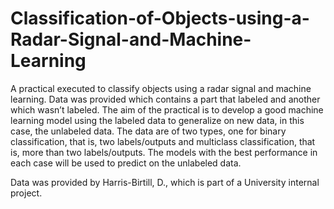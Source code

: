 # Classification-of-Objects-using-a-Radar-Signal-and-Machine-Learning

A practical executed to classify objects using a radar signal and machine learning. Data was provided which contains a part
that labeled and another which wasn’t labeled. The aim of the practical is to develop a good machine learning model using the 
labeled data to generalize on new data, in this case, the unlabeled data. The data are of two types, one for binary classification,
that is, two labels/outputs and multiclass classification, that is, more than two labels/outputs. The models with the best 
performance in each case will be used to predict on the unlabeled data.

Data was provided by Harris-Birtill, D., which is part of a University internal project. 
